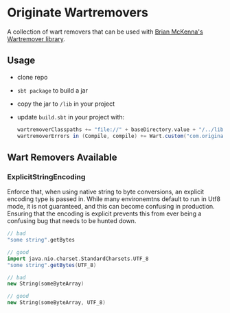 # Originate Wartremovers

A collection of wart removers that can be used with
[Brian McKenna's Wartremover library](https://github.com/puffnfresh/wartremover).

## Usage

* clone repo
* `sbt package` to build a jar
* copy the jar to `/lib` in your project
* update `build.sbt` in your project with:

  ```scala
  wartremoverClasspaths += "file://" + baseDirectory.value + "/../lib/originate-wartremovers_2.11-0.1.0.jar"
  wartremoverErrors in (Compile, compile) += Wart.custom("com.originate.wartremovers.ExplicitStringEncoding")
  ```

## Wart Removers Available

### ExplicitStringEncoding

Enforce that, when using native string to byte conversions, an explicit encoding type is passed in.
While many environemtns default to run in Utf8 mode, it is not guaranteed, and this can become
confusing in production. Ensuring that the encoding is explicit prevents this from ever being a confusing
bug that needs to be hunted down.

```scala
// bad
"some string".getBytes

// good
import java.nio.charset.StandardCharsets.UTF_8
"some string".getBytes(UTF_8)

// bad
new String(someByteArray)

// good
new String(someByteArray, UTF_8)
```
